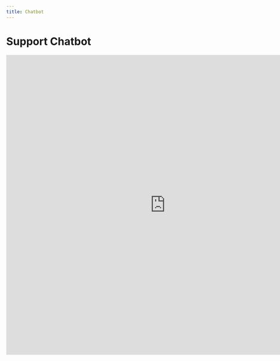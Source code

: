 ```yaml
---
title: Chatbot
---
```

# Support Chatbot

<iframe
	src="https://chat.berri.ai/aHR0cHM6Ly9zaGFyZWRkYnN0b3JlcXVlcnktN2JlYS04aGp3LnplZXQtYmVycmkuemVldC5hcHAvYmVycmlfcXVlcnk_cHJval9wYXRoPWluZGV4ZXMvZGFucy5odWFuZ0Bwb3NpdGl2ZWdyaWQuY29tL2Q4YTlhYWU2LTRjZjctNDRlNi05NjVjLTRiOTVmNTc4NjBhMyZwcm9qX25hbWU9aHR0cHM6Ly9wZy1zdXBwb3J0LmdpdGh1Yi5pby9jaGF0Ym90Lw=="
	frameborder="0"
	width="850"
	height="800"
></iframe>